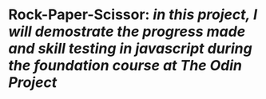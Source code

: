 # Rock-Paper-Scissor: ***in this project, I will demostrate the progress made and skill testing in javascript during the foundation course at The Odin Project***
